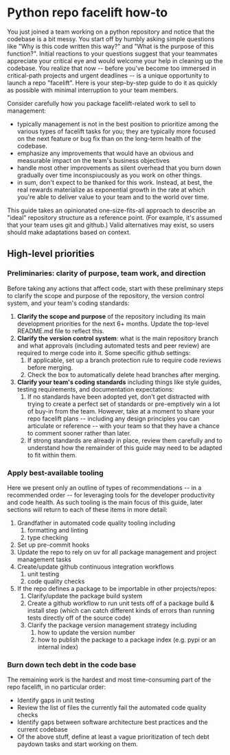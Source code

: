# Python repo facelift how-to

You just joined a team working on a python repository and notice that the codebase is a bit messy. You start off by humbly asking simple questions like "Why is this code written this way?" and "What is the purpose of this function?". Initial reactions to your questions suggest that your teammates appreciate your critical eye and would welcome your help in cleaning up the codebase. You realize that now -- before you've become too immersed in critical-path projects and urgent deadlines -- is a unique opportunity to launch a repo "facelift". Here is your step-by-step guide to do it as quickly as possible with minimal interruption to your team members.

Consider carefully how you package facelift-related work to sell to management:
- typically management is not in the best position to prioritize among the various types of facelift tasks for you; they are typically more focused on the next feature or bug fix than on the long-term health of the codebase.
- emphasize any improvements that would have an obvious and measurable impact on the team's business objectives
- handle most other improvements as silent overhead that you burn down gradually over time inconspiucously as you work on other things.
- in sum, don't expect to be thanked for this work. Instead, at best, the real rewards materialize as exponential growth in the rate at which you're able to deliver value to your team and to the world over time.

This guide takes an opinionated one-size-fits-all approach to describe an "ideal" repository structure as a reference point. (For example, it's assumed that your team uses git and github.) Valid alternatives may exist, so users should make adaptations based on context.


## High-level priorities

### Preliminaries: clarity of purpose, team work, and direction

Before taking any actions that affect code, start with these preliminary steps to clarify the scope and purpose of the repository, the version control system, and your team's coding standards:

1. **Clarify the scope and purpose** of the repository including its main development priorities for the next 6+ months. Update the top-level README.md file to reflect this.
1. **Clarify the version control system**: what is the main repository branch and what approvals (including automated tests and peer review) are required to merge code into it. Some specific github settings:
    1. If applicable, set up a branch protection rule to require code reviews before merging.
    1. Check the box to automatically delete head branches after merging.
1. **Clarify your team's coding standards** including things like style guides, testing requirements, and documentation expectations:
    1. If no standards have been adopted yet, don't get distracted with trying to create a perfect set of standards or pre-emptively win a lot of buy-in from the team. However, take at a moment to share your repo facelift plans -- including any design principles you can articulate or reference -- with your team so that they have a chance to comment sooner rather than later.
    1. If strong standards are already in place, review them carefully and to understand how the remainder of this guide may need to be adapted to fit within them.

### Apply best-available tooling

Here we present only an outline of types of recommendations -- in a recommended order -- for leveraging tools for the developer productivity and code health. As such tooling is the main focus of this guide, later sections will return to each of these items in more detail:
1. Grandfather in automated code quality tooling including
    1. formatting and linting
    1. type checking
1. Set up pre-commit hooks
1. Update the repo to rely on uv for all package management and project management tasks
1. Create/update github continuous integration workflows
    1. unit testing
    1. code quality checks
1. If the repo defines a package to be importable in other projects/repos:
    1. Clarify/update the package build system
    1. Create a github workflow to run unit tests off of a package build & install step (which can catch different kinds of errors than running tests directly off of the source code)
    1. Clarify the package version management strategy including
        1. how to update the version number
        1. how to publish the package to a package index (e.g. pypi or an internal index) 

### Burn down tech debt in the code base

The remaining work is the hardest and most time-consuming part of the repo facelift, in no particular order:
- Identify gaps in unit testing
- Review the list of files the currently fail the automated code quality checks
- Identify gaps between software architecture best practices and the current codebase
- Of the above stuff, define at least a vague prioritization of tech debt paydown tasks and start working on them.
